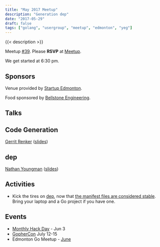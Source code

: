 ```yaml
---
title: "May 2017 Meetup"
description: "Generation dep"
date: "2017-05-29"
draft: false
tags: ["golang", "usergroup", "meetup", "edmonton", "yeg"]
---
```

{{< description >}}

Meetup [#39](https://github.com/edmontongo/presentations/issues/64). Please **RSVP** at [Meetup](https://www.meetup.com/startupedmonton/events/237438348/).

We get started at 6:30 pm.

## Sponsors

Venue provided by [Startup Edmonton](https://www.startupedmonton.com/).

Food sponsored by [Bellstone Engineering](https://bellstone.ca/).

## Talks

## Code Generation

[Gerrit Renker](https://github.com/grrtrr) ([slides](https://talks.godoc.org/github.com/edmontongo/presentations/2017-05/code-generation/code_generation.slide))

## dep

[Nathan Youngman](https://github.com/nathany) ([slides](https://talks.godoc.org/github.com/edmontongo/presentations/2017-05/dep/dep.slide))

## Activities

- Kick the tires on [dep](https://github.com/golang/dep), now that [the manifest files are considered stable](https://sdboyer.io/dep-status/2017-05-29/). Bring your laptop and a Go project if you have one.

## Events

- [Monthly Hack Day](https://www.meetup.com/startupedmonton/events/qvnfrlywjbfb/) - Jun 3
- [GopherCon](https://gophercon.com/) July 12-15
- Edmonton Go Meetup - [June](/meetup/2017-06/)
